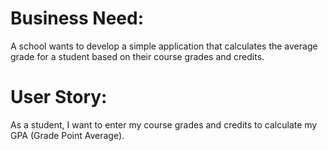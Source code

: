 # Business Need:
A school wants to develop a simple application that calculates the average grade for a student based on their course grades and credits.

# User Story:
As a student, I want to enter my course grades and credits to calculate my GPA (Grade Point Average).
